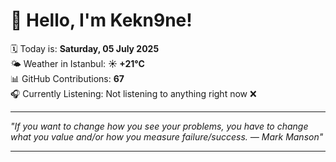 # 👋 Hello, I'm Kekn9ne!

🗓️ Today is: **Saturday, 05 July 2025**  
🌤️ Weather in Istanbul: **☀️   +21°C**  
📊 GitHub Contributions: **67**  
🎧 Currently Listening: Not listening to anything right now ❌

---

_"If you want to change how you see your problems, you have to change what you value and/or how you measure failure/success. — *Mark Manson*"_

---
